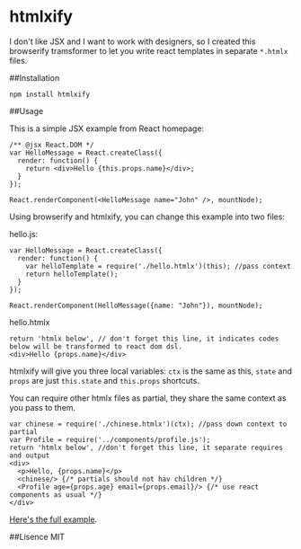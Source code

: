 htmlxify
========

I don't like JSX and I want to work with designers, so I created this browserify tramsformer to let you write react templates in separate `*.htmlx` files.

##Installation

    npm install htmlxify

##Usage

This is a simple JSX example from React homepage:

    /** @jsx React.DOM */
    var HelloMessage = React.createClass({
      render: function() {
        return <div>Hello {this.props.name}</div>;
      }
    });

    React.renderComponent(<HelloMessage name="John" />, mountNode);

Using browserify and htmlxify, you can change this example into two files:

hello.js:

    var HelloMessage = React.createClass({
      render: function() {
        var helloTemplate = require('./hello.htmlx')(this); //pass context
        return helloTemplate();
      }
    });

    React.renderComponent(HelloMessage({name: "John"}), mountNode);

hello.htmlx

    return 'htmlx below', // don't forget this line, it indicates codes below will be transformed to react dom dsl.
    <div>Hello {props.name}</div>

htmlxify will give you three local variables: `ctx` is the same as this, `state` and `props` are just `this.state` and `this.props` shortcuts.

You can require other htmlx files as partial, they share the same context as you pass to them.

    var chinese = require('./chinese.htmlx')(ctx); //pass down context to partial
    var Profile = require('../components/profile.js');
    return 'htmlx below', //don't forget this line, it separate requires and output
    <div>
      <p>Hello, {props.name}</p>
      <chinese/> {/* partials should not hav children */}
      <Profile age={props.age} email={props.email}/> {/* use react components as usual */}
    </div>

[Here's the full example](https://github.com/undoZen/htmlxify/tree/master/example).

##Lisence
MIT
